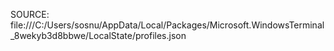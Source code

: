 SOURCE:
file:///C:/Users/sosnu/AppData/Local/Packages/Microsoft.WindowsTerminal_8wekyb3d8bbwe/LocalState/profiles.json
